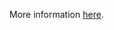 More information [here](https://docs.prismacloud.io/en/enterprise-edition/policy-reference/aws-policies/aws-general-policies/ensure-aws-guardduty-detector-is-enabled).
